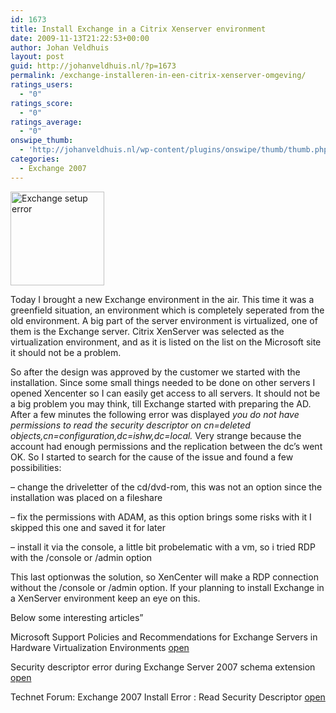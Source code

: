 ```yaml
---
id: 1673
title: Install Exchange in a Citrix Xenserver environment
date: 2009-11-13T21:22:53+00:00
author: Johan Veldhuis
layout: post
guid: http://johanveldhuis.nl/?p=1673
permalink: /exchange-installeren-in-een-citrix-xenserver-omgeving/
ratings_users:
  - "0"
ratings_score:
  - "0"
ratings_average:
  - "0"
onswipe_thumb:
  - 'http://johanveldhuis.nl/wp-content/plugins/onswipe/thumb/thumb.php?src=http://johanveldhuis.nl/wp-content/uploads/2009/11/Capture-150x150.jpg&amp;w=600&amp;h=800&amp;zc=1&amp;q=75&amp;f=0'
categories:
  - Exchange 2007
---
```

[<img title="Exchange setup error" src="https://i1.wp.com/johanveldhuis.nl/wp-content/uploads/2009/11/Capture-150x150.jpg?resize=150%2C150" alt="Exchange setup error" width="150" height="150" data-recalc-dims="1" />](https://i0.wp.com/johanveldhuis.nl/wp-content/uploads/2009/11/Capture.jpg)

Today I brought a new Exchange environment in the air. This time it was a greenfield situation, an environment which is completely seperated from the old environment. A big part of the server environment is virtualized, one of them is the Exchange server. Citrix XenServer was selected as the virtualization environment, and as it is listed on the list on the Microsoft site it should not be a problem.

So after the design was approved by the customer we started with the installation. Since some small things needed to be done on other servers I opened Xencenter so I can easily get access to all servers. It should not be a big problem you may think, till Exchange started with preparing the AD. After a few minutes the following error was displayed _you do not have permissions to read the security descriptor on cn=deleted  objects,cn=configuration,dc=ishw,dc=local._ Very strange because the account had enough permissions and the replication between the dc&#8217;s went OK. So I started to search for the cause of the issue and found a few possibilities:

&#8211; change the driveletter of the cd/dvd-rom, this was not an option since the installation was placed on a fileshare
  
&#8211; fix the permissions with ADAM, as this option brings some risks with it I skipped this one and saved it for later
  
&#8211; install it via the console, a little bit probelematic with a vm, so i tried RDP with the /console or /admin option

This last optionwas the solution, so XenCenter will make a RDP connection without the /console or /admin option. If your planning to install Exchange in a XenServer environment keep an eye on this.

Below some interesting articles&#8221;

Microsoft Support Policies and Recommendations for Exchange Servers in Hardware Virtualization Environments <a href="http://www.windowsservercatalog.com/results.aspx?&bCatID=1521&cpID=0&avc=0&ava=0&avq=0&OR=1&PGS=25" target="_blank">open</a>
  
Security descriptor error during Exchange Server 2007 schema extension <a href="http://exchangeserverpro.com/security-descriptor-error-during-exchange-server-2007-schema-extension" target="_blank">open</a>
  
Technet Forum: Exchange 2007 Install Error : Read Security Descriptor <a href="http://social.technet.microsoft.com/Forums/en/exchangesvrdeploy/thread/8375a3ac-f977-45fa-8baf-6335caa4b519" target="_blank">open</a>